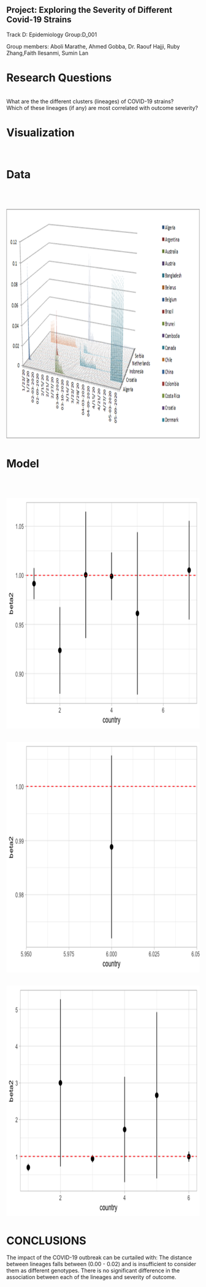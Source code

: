## Project: Exploring the Severity of Different Covid-19 Strains

Track D: Epidemiology Group:D_001

Group members: Aboli Marathe, Ahmed Gobba, Dr. Raouf Hajji, Ruby Zhang,Faith Ilesanmi, Sumin Lan



<h1>Research Questions</h1><BR>
  What are the the different clusters (lineages) of COVID-19 strains? <BR>
  Which of these lineages (if any) are most correlated with outcome severity?<BR>
<h1>Visualization</h1><BR>
  <h1>Data<h1><BR>
  <img src="a1.png"  width="800" height="600"><BR>
  
  <h1>Model<h1><BR>
  <img src="beta2.png"  width="800" height="600"><BR>
  
  <img src="beta3.png"  width="800" height="600"><BR>


  <img src="beta4.png"  width="800" height="600"><BR>
  
  <h1>CONCLUSIONS</H1>
  The impact of the COVID-19 outbreak can be curtailed with:
The distance between lineages falls between (0.00 - 0.02) and is insufficient to consider them as different genotypes.
There is no significant difference in the association between each of the lineages and severity of outcome.  

